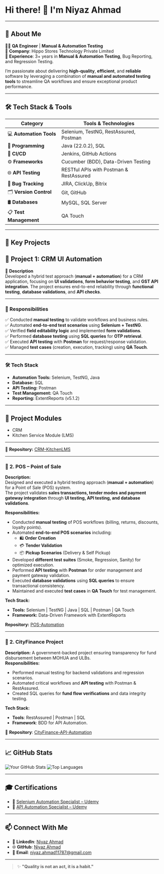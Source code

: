 # Hi there! 👋 I'm **Niyaz Ahmad**

---

## 🚀 About Me

👨‍💻 **QA Engineer** | **Manual & Automation Testing**  
💼 **Company**: Hippo Stores Technology Private Limited  
🔧 **Experience**: 3+ years in **Manual & Automation Testing**, Bug Reporting, and Regression Testing.  

I’m passionate about delivering **high-quality**, **efficient**, and **reliable** software by leveraging a combination of **manual and automated testing tools** to streamline QA workflows and ensure exceptional product performance.

---

## 🛠️ Tech Stack & Tools

| **Category**           | **Tools & Technologies**                                |
|------------------------|--------------------------------------------------------|
| 💻 **Automation Tools** | Selenium, TestNG, RestAssured, Postman              |
| 🧠 **Programming**      | Java (22.0.2), SQL                                   |
| 🔁 **CI/CD**            | Jenkins, GitHub Actions                             |
| ⚙️ **Frameworks**       | Cucumber (BDD), Data-Driven Testing                 |
| 🌐 **API Testing**      | RESTful APIs with Postman & RestAssured             |
| 🐛 **Bug Tracking**     | JIRA, ClickUp, Bitrix                               |
| 🗂️ **Version Control**  | Git, GitHub                                          |
| 🛢️ **Databases**        | MySQL, SQL Server                                   |
| 📋 **Test Management**  | QA Touch                                             |


---

## 📌 Key Projects

## 🚀 Project 1: CRM UI Automation  

🔹 **Description**  
Developed a hybrid test approach (**manual + automation**) for a CRM application, focusing on **UI validations**, **form behavior testing**, and **GST API integration**. The project ensures end-to-end reliability through **functional testing**, **database validations**, and **API checks**.  

---

### 📌 Responsibilities  
✅ Conducted **manual testing** to validate workflows and business rules.  
✅ Automated **end-to-end test scenarios** using **Selenium + TestNG**.  
✅ Verified **field editability logic** and implemented **form validations**.  
✅ Performed **database testing** using **SQL queries** for **OTP retrieval**.  
✅ Executed **API testing** with **Postman** for request/response validation.  
✅ Managed **test cases** (creation, execution, tracking) using **QA Touch**.  

---

### 🛠 Tech Stack  
- **Automation Tools:** Selenium, TestNG, Java  
- **Database:** SQL  
- **API Testing:** Postman  
- **Test Management:** QA Touch  
- **Reporting:** ExtentReports (v5.1.2)  

---
## 📂 Project Modules  
- CRM  
- Kitchen Service Module (LMS)

---

📂 **Repository:** [CRM-KitchenLMS](https://github.com/niyazahmad11787/CRM-KitchenLMS)  


---
### 🛒 **2. POS – Point of Sale**

**Description:**  
Designed and executed a hybrid testing approach (**manual + automation**) for a Point of Sale (POS) system.  
The project validates **sales transactions, tender modes and payment gateway integration** through **UI testing, API testing, and database validations**.  

**Responsibilities:**  
- Conducted **manual testing** of POS workflows (billing, returns, discounts, loyalty points).  
- Automated **end-to-end POS scenarios** including:  
  - 🛍️ **Order Creation**  
  - 💳 **Tender Validation**  
  - 📦 **Pickup Scenarios** (Delivery & Self Pickup)  
- Developed **different test suites** (Smoke, Regression, Sanity) for optimized execution.  
- Performed **API testing** with **Postman** for order management and payment gateway validation.  
- Executed **database validations** using **SQL queries** to ensure transactional consistency.  
- Maintained and executed **test cases** in **QA Touch** for test management.  

**Tech Stack:**  
- **Tools:** Selenium | TestNG | Java | SQL | Postman | QA Touch  
- **Framework:** Data-Driven Framework with ExtentReports  

**Repository:** [POS-Automation]()  

---

### 🚀 **2. CityFinance Project**

**Description:** A government-backed project ensuring transparency for fund disbursement between MOHUA and ULBs.  
**Responsibilities:**
- Performed manual testing for backend validations and regression scenarios.  
- Automated critical workflows and **API testing** with Postman & RestAssured.  
- Created SQL queries for **fund flow verifications** and data integrity testing.  

**Tech Stack:**
- **Tools**: RestAssured | Postman | SQL  
- **Framework**: BDD for API Automation.  

📝 **Repository**: [CityFinance-API-Automation]()

---

## 📈 GitHub Stats

![Your GitHub Stats](https://github-readme-stats.vercel.app/api?username=niyazahmad11787&show_icons=true&theme=radical)
![Top Languages](https://github-readme-stats.vercel.app/api/top-langs/?username=niyazahmad11787&layout=compact&theme=radical)

---

## 🎓 Certifications

- 🏅 [Selenium Automation Specialist – Udemy](https://www.udemy.com/certificate/UC-e870cf9e-fea2-4114-bcea-34d101d1fb61/)
- 🏅 [API Automation Specialist – Udemy](https://www.udemy.com/certificate/UC-2d980e60-d6f9-4b37-bc2a-894c692b4067/)

---

## 📫 Connect With Me  

- 💼 **LinkedIn**: [Niyaz Ahmad](https://www.linkedin.com/in/niyaz-ahmad-2b45b2249)  
- 🌐 **GitHub**: [Niyaz Ahmad](https://github.com/niyazahmad11787)  
- 📧 **Email**: niyaz.ahmad11787@gmail.com  

---

> ✨ **"Quality is not an act, it is a habit."**  
